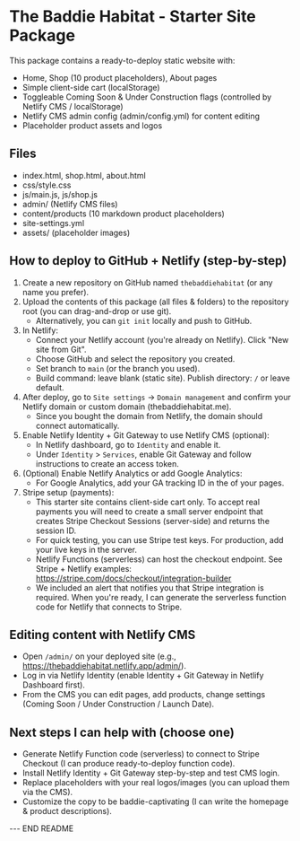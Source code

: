 # The Baddie Habitat - Starter Site Package

This package contains a ready-to-deploy static website with:
- Home, Shop (10 product placeholders), About pages
- Simple client-side cart (localStorage)
- Toggleable Coming Soon & Under Construction flags (controlled by Netlify CMS / localStorage)
- Netlify CMS admin config (admin/config.yml) for content editing
- Placeholder product assets and logos

## Files
- index.html, shop.html, about.html
- css/style.css
- js/main.js, js/shop.js
- admin/ (Netlify CMS files)
- content/products (10 markdown product placeholders)
- site-settings.yml
- assets/ (placeholder images)

## How to deploy to GitHub + Netlify (step-by-step)

1. Create a new repository on GitHub named `thebaddiehabitat` (or any name you prefer).
2. Upload the contents of this package (all files & folders) to the repository root (you can drag-and-drop or use git).
   - Alternatively, you can `git init` locally and push to GitHub.
3. In Netlify:
   - Connect your Netlify account (you're already on Netlify). Click "New site from Git".
   - Choose GitHub and select the repository you created.
   - Set branch to `main` (or the branch you used).
   - Build command: leave blank (static site). Publish directory: `/` or leave default.
4. After deploy, go to `Site settings` → `Domain management` and confirm your Netlify domain or custom domain (thebaddiehabitat.me).
   - Since you bought the domain from Netlify, the domain should connect automatically.
5. Enable Netlify Identity + Git Gateway to use Netlify CMS (optional):
   - In Netlify dashboard, go to `Identity` and enable it.
   - Under `Identity` > `Services`, enable Git Gateway and follow instructions to create an access token.
6. (Optional) Enable Netlify Analytics or add Google Analytics:
   - For Google Analytics, add your GA tracking ID in the <head> of your pages.
7. Stripe setup (payments):
   - This starter site contains client-side cart only. To accept real payments you will need to create a small server endpoint that creates Stripe Checkout Sessions (server-side) and returns the session ID.
   - For quick testing, you can use Stripe test keys. For production, add your live keys in the server.
   - Netlify Functions (serverless) can host the checkout endpoint. See Stripe + Netlify examples: https://stripe.com/docs/checkout/integration-builder
   - We included an alert that notifies you that Stripe integration is required. When you're ready, I can generate the serverless function code for Netlify that connects to Stripe.

## Editing content with Netlify CMS
- Open `/admin/` on your deployed site (e.g., https://thebaddiehabitat.netlify.app/admin/).
- Log in via Netlify Identity (enable Identity + Git Gateway in Netlify Dashboard first).
- From the CMS you can edit pages, add products, change settings (Coming Soon / Under Construction / Launch Date).

## Next steps I can help with (choose one)
- Generate Netlify Function code (serverless) to connect to Stripe Checkout (I can produce ready-to-deploy function code).
- Install Netlify Identity + Git Gateway step-by-step and test CMS login.
- Replace placeholders with your real logos/images (you can upload them via the CMS).
- Customize the copy to be baddie-captivating (I can write the homepage & product descriptions).

--- END README
